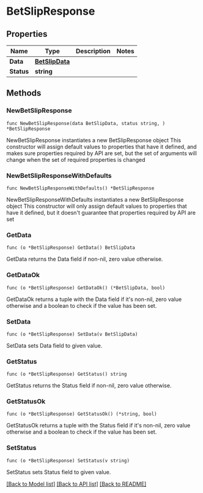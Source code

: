 # BetSlipResponse

## Properties

Name | Type | Description | Notes
------------ | ------------- | ------------- | -------------
**Data** | [**BetSlipData**](BetSlipData.md) |  | 
**Status** | **string** |  | 

## Methods

### NewBetSlipResponse

`func NewBetSlipResponse(data BetSlipData, status string, ) *BetSlipResponse`

NewBetSlipResponse instantiates a new BetSlipResponse object
This constructor will assign default values to properties that have it defined,
and makes sure properties required by API are set, but the set of arguments
will change when the set of required properties is changed

### NewBetSlipResponseWithDefaults

`func NewBetSlipResponseWithDefaults() *BetSlipResponse`

NewBetSlipResponseWithDefaults instantiates a new BetSlipResponse object
This constructor will only assign default values to properties that have it defined,
but it doesn't guarantee that properties required by API are set

### GetData

`func (o *BetSlipResponse) GetData() BetSlipData`

GetData returns the Data field if non-nil, zero value otherwise.

### GetDataOk

`func (o *BetSlipResponse) GetDataOk() (*BetSlipData, bool)`

GetDataOk returns a tuple with the Data field if it's non-nil, zero value otherwise
and a boolean to check if the value has been set.

### SetData

`func (o *BetSlipResponse) SetData(v BetSlipData)`

SetData sets Data field to given value.


### GetStatus

`func (o *BetSlipResponse) GetStatus() string`

GetStatus returns the Status field if non-nil, zero value otherwise.

### GetStatusOk

`func (o *BetSlipResponse) GetStatusOk() (*string, bool)`

GetStatusOk returns a tuple with the Status field if it's non-nil, zero value otherwise
and a boolean to check if the value has been set.

### SetStatus

`func (o *BetSlipResponse) SetStatus(v string)`

SetStatus sets Status field to given value.



[[Back to Model list]](../README.md#documentation-for-models) [[Back to API list]](../README.md#documentation-for-api-endpoints) [[Back to README]](../README.md)


